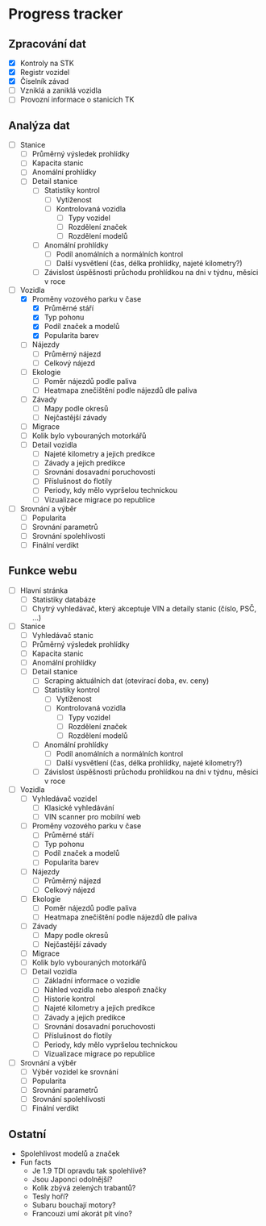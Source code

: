 # Progress tracker

## Zpracování dat
- [X] Kontroly na STK
- [X] Registr vozidel
- [X] Číselník závad
- [ ] Vzniklá a zaniklá vozidla
- [ ] Provozní informace o stanicích TK

## Analýza dat
- [ ] Stanice
    - [ ] Průměrný výsledek prohlídky
    - [ ] Kapacita stanic
    - [ ] Anomální prohlídky
    - [ ] Detail stanice
        - [ ] Statistiky kontrol
            - [ ] Vytíženost
            - [ ] Kontrolovaná vozidla
                - [ ] Typy vozidel
                - [ ] Rozdělení značek
                - [ ] Rozdělení modelů
        - [ ] Anomální prohlídky
            - [ ] Podíl anomálních a normálních kontrol
            - [ ] Další vysvětlení (čas, délka prohlídky, najeté kilometry?)
        - [ ] Závislost úspěšnosti průchodu prohlídkou na dni v týdnu, měsíci v roce
- [ ] Vozidla
    - [X] Proměny vozového parku v čase
        - [X] Průměrné stáří
        - [X] Typ pohonu
        - [x] Podíl značek a modelů
        - [X] Popularita barev
    - [ ] Nájezdy
        - [ ] Průměrný nájezd
        - [ ] Celkový nájezd
    - [ ] Ekologie
        - [ ] Poměr nájezdů podle paliva
        - [ ] Heatmapa znečištění podle nájezdů dle paliva
    - [ ] Závady
        - [ ] Mapy podle okresů
        - [ ] Nejčastější závady
    - [ ] Migrace
    - [ ] Kolik bylo vybouraných motorkářů
    - [ ] Detail vozidla
        - [ ] Najeté kilometry a jejich predikce
        - [ ] Závady a jejich predikce
        - [ ] Srovnání dosavadní poruchovosti
        - [ ] Příslušnost do flotily
        - [ ] Periody, kdy mělo vypršelou technickou
        - [ ] Vizualizace migrace po republice
- [ ] Srovnání a výběr
    - [ ] Popularita
    - [ ] Srovnání parametrů
    - [ ] Srovnání spolehlivosti
    - [ ] Finální verdikt

## Funkce webu
- [ ] Hlavní stránka
    - [ ] Statistiky databáze
    - [ ] Chytrý vyhledávač, který akceptuje VIN a detaily stanic (číslo, PSČ, ...)
- [ ] Stanice
    - [ ] Vyhledávač stanic
    - [ ] Průměrný výsledek prohlídky
    - [ ] Kapacita stanic
    - [ ] Anomální prohlídky
    - [ ] Detail stanice
        - [ ] Scraping aktuálních dat (otevírací doba, ev. ceny)
        - [ ] Statistiky kontrol
            - [ ] Vytíženost
            - [ ] Kontrolovaná vozidla
                - [ ] Typy vozidel
                - [ ] Rozdělení značek
                - [ ] Rozdělení modelů
        - [ ] Anomální prohlídky
            - [ ] Podíl anomálních a normálních kontrol
            - [ ] Další vysvětlení (čas, délka prohlídky, najeté kilometry?)
        - [ ] Závislost úspěšnosti průchodu prohlídkou na dni v týdnu, měsíci v roce
- [ ] Vozidla
    - [ ] Vyhledávač vozidel
        - [ ] Klasické vyhledávání
        - [ ] VIN scanner pro mobilní web
    - [ ] Proměny vozového parku v čase
        - [ ] Průměrné stáří
        - [ ] Typ pohonu
        - [ ] Podíl značek a modelů
        - [ ] Popularita barev
    - [ ] Nájezdy
        - [ ] Průměrný nájezd
        - [ ] Celkový nájezd
    - [ ] Ekologie
        - [ ] Poměr nájezdů podle paliva
        - [ ] Heatmapa znečištění podle nájezdů dle paliva
    - [ ] Závady
        - [ ] Mapy podle okresů
        - [ ] Nejčastější závady
    - [ ] Migrace
    - [ ] Kolik bylo vybouraných motorkářů
    - [ ] Detail vozidla
        - [ ] Základní informace o vozidle
        - [ ] Náhled vozidla nebo alespoň značky
        - [ ] Historie kontrol
        - [ ] Najeté kilometry a jejich predikce
        - [ ] Závady a jejich predikce
        - [ ] Srovnání dosavadní poruchovosti
        - [ ] Příslušnost do flotily
        - [ ] Periody, kdy mělo vypršelou technickou
        - [ ] Vizualizace migrace po republice
- [ ] Srovnání a výběr
    - [ ] Výběr vozidel ke srovnání
    - [ ] Popularita
    - [ ] Srovnání parametrů
    - [ ] Srovnání spolehlivosti
    - [ ] Finální verdikt

## Ostatní
- Spolehlivost modelů a značek
- Fun facts
    - Je 1.9 TDI opravdu tak spolehlivé?
    - Jsou Japonci odolnější?
    - Kolik zbývá zelených trabantů?
    - Tesly hoří?
    - Subaru bouchají motory?
    - Francouzi umí akorát pít víno?

